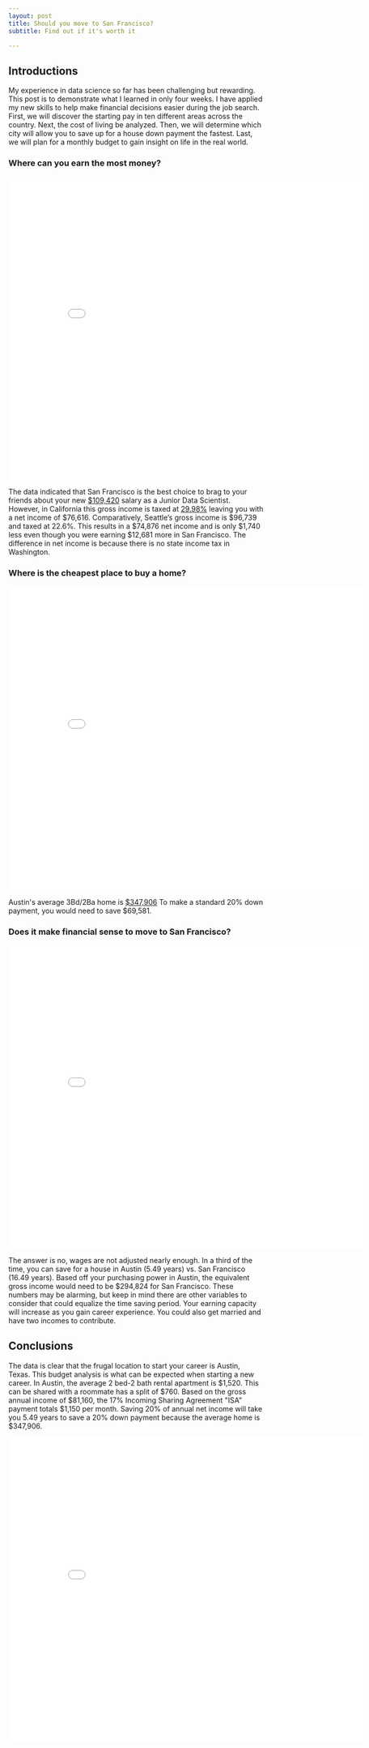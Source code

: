 ```yaml
---
layout: post
title: Should you move to San Francisco?
subtitle: Find out if it's worth it

---
```

## Introductions

My experience in data science so far has been challenging but rewarding. This post is to demonstrate what I learned in only four weeks. I have applied my new skills to help make financial decisions easier during the job search. First, we will discover the starting pay in ten different areas across the country. Next, the cost of living be analyzed. Then, we will determine which city will allow you to save up for a house down payment the fastest. Last, we will plan for a monthly budget to gain insight on life in the real world. 

### Where can you earn the most money?

<iframe width="700" height="600" frameborder="0" scrolling="no" src="//plotly.com/~egrinalds/1.embed"></iframe>

The data indicated that San Francisco is the best choice to brag to your friends about your new [$109,420](https://www.glassdoor.com/Salaries/san-francisco-junior-data-scientist-salary-SRCH_IL.0,13_IM759_KO14,35.htm) salary as a Junior Data Scientist. However, in California this gross income is taxed at [29.98%](https://smartasset.com/taxes/income-taxes#hj1AMoS3uX/) leaving you with a net income of $76,616. Comparatively, Seattle’s gross income is $96,739 and taxed at 22.6%. This results in a $74,876 net income and is only $1,740 less even though you were earning $12,681 more in San Francisco. The difference in net income is because there is no state income tax in Washington.

### Where is the cheapest place to buy a home?

<iframe width="700" height="600" frameborder="0" scrolling="no" src="//plotly.com/~egrinalds/3.embed"></iframe>

Austin's average 3Bd/2Ba home is [$347,906](https://www.nerdwallet.com/cost-of-living-calculator/compare/austin-tx-vs-san-francisco-ca)  To make a standard 20% down payment, you would need to save $69,581.

### Does it make financial sense to move to San Francisco?

<iframe width="700" height="600" frameborder="0" scrolling="no" src="//plotly.com/~egrinalds/5.embed"></iframe>

The answer is no, wages are not adjusted nearly enough. In a third of the time, you can save for a house in Austin (5.49 years) vs. San Francisco (16.49 years). Based off your purchasing power in Austin, the equivalent gross income would need to be $294,824 for San Francisco. These numbers may be alarming, but keep in mind there are other variables to consider that could equalize the time saving period. Your earning capacity will increase as you gain career experience. You could also get married and have two incomes to contribute.

## Conclusions

The data is clear that the frugal location to start your career is Austin, Texas. This budget analysis is what can be expected when starting a new career. In Austin, the average 2 bed-2 bath rental apartment is $1,520. This can be shared with a roommate has a split of $760. Based on the gross annual income of $81,160, the 17% Incoming Sharing Agreement "ISA" payment totals $1,150 per month. Saving 20% of annual net income will take you 5.49 years to save a 20% down payment because the average home is $347,906. 

<iframe width="700" height="600" frameborder="0" scrolling="no" src="//plotly.com/~egrinalds/7.embed"></iframe>
